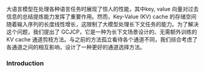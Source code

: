 大语言模型在处理各种语言任务时展现了惊人的性能，其中key, value 向量对过去信息的总结提炼能力发挥了重要作用。然而，Key-Value (KV) cache 的存储空间随着输入序列的长度线性增长，这限制了大模型处理长下文任务的能力。为了解决这个问题，我们提出了 GCJCP，它是一种为长下文场景设计的、无需额外训练的 KV cache 通道剪枝方法。与之前的方法孤立看待各个通道不同，我们综合考虑了各通道之间的相互影响，设计了一种更好的通道选择方法。

### Introduction
